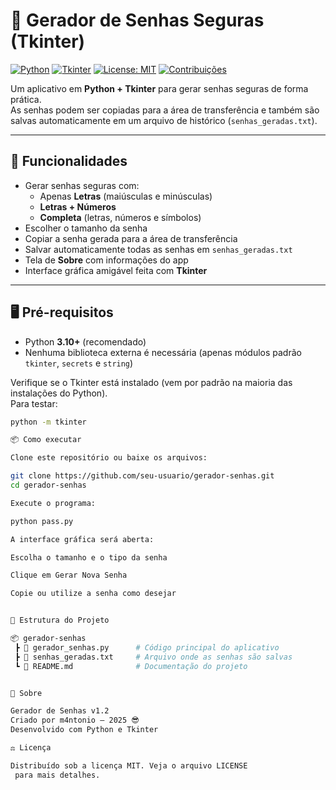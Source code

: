 # 🔐 Gerador de Senhas Seguras (Tkinter)

[![Python](https://img.shields.io/badge/Python-3.10+-blue.svg)](https://www.python.org/) 
[![Tkinter](https://img.shields.io/badge/GUI-Tkinter-green.svg)](https://docs.python.org/3/library/tkinter.html) 
[![License: MIT](https://img.shields.io/badge/License-MIT-yellow.svg)](LICENSE)
[![Contribuições](https://img.shields.io/badge/Contribuições-Bem--vindas-orange.svg)](https://github.com/m4ntonio/PassGenerator/issues)

Um aplicativo em **Python + Tkinter** para gerar senhas seguras de forma prática.  
As senhas podem ser copiadas para a área de transferência e também são salvas automaticamente em um arquivo de histórico (`senhas_geradas.txt`).

---

## 🚀 Funcionalidades
- Gerar senhas seguras com:
  - Apenas **Letras** (maiúsculas e minúsculas)
  - **Letras + Números**
  - **Completa** (letras, números e símbolos)
- Escolher o tamanho da senha
- Copiar a senha gerada para a área de transferência
- Salvar automaticamente todas as senhas em `senhas_geradas.txt`
- Tela de **Sobre** com informações do app
- Interface gráfica amigável feita com **Tkinter**

---

## 🖥️ Pré-requisitos

- Python **3.10+** (recomendado)
- Nenhuma biblioteca externa é necessária (apenas módulos padrão `tkinter`, `secrets` e `string`)

Verifique se o Tkinter está instalado (vem por padrão na maioria das instalações do Python).  
Para testar:

```bash
python -m tkinter

📦 Como executar

Clone este repositório ou baixe os arquivos:

git clone https://github.com/seu-usuario/gerador-senhas.git
cd gerador-senhas

Execute o programa:

python pass.py

A interface gráfica será aberta:

Escolha o tamanho e o tipo da senha

Clique em Gerar Nova Senha

Copie ou utilize a senha como desejar


📂 Estrutura do Projeto

📦 gerador-senhas
 ┣ 📜 gerador_senhas.py      # Código principal do aplicativo
 ┣ 📜 senhas_geradas.txt     # Arquivo onde as senhas são salvas
 ┗ 📜 README.md              # Documentação do projeto


📖 Sobre

Gerador de Senhas v1.2
Criado por m4ntonio – 2025 😎
Desenvolvido com Python e Tkinter

⚖️ Licença

Distribuído sob a licença MIT. Veja o arquivo LICENSE
 para mais detalhes.
